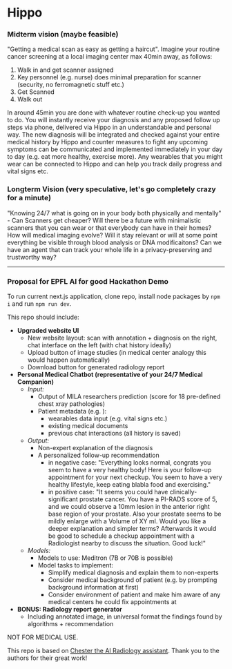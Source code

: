 # Hippo

### Midterm vision (maybe feasible)
"Getting a medical scan as easy as getting a haircut". Imagine your routine cancer screening at a local imaging center max 40min away, as follows:

1. Walk in and get scanner assigned
2. Key personnel (e.g. nurse) does minimal preparation for scanner (security, no ferromagnetic stuff etc.)
3. Get Scanned
4. Walk out


In around 45min you are done with whatever routine check-up you wanted to do. You will instantly receive your diagnosis and any proposed follow up steps via phone, delivered via Hippo in an understandable and personal way.
The new diagnosis will be integrated and checked against your entire medical history by Hippo and counter measures to fight any upcoming symptoms can be communicated and implemented immediately in your day to day (e.g. eat more healthy, exercise more).
Any wearables that you might wear can be connected to Hippo and can help you track daily progress and vital signs etc.

### Longterm Vision (very speculative, let's go completely crazy for a minute)
"Knowing 24/7 what is going on in your body both physically and mentally" - Can Scanners get cheaper? Will there be a future with minimalistic scanners that you can wear or that everybody can have in their homes? How will medical imaging evolve? Will it stay relevant or will at some point everything be visible through blood analysis or DNA modificaitons? Can we have an agent that can track your whole life in a privacy-preserving and trustworthy way?

---

### Proposal for EPFL AI for good Hackathon Demo

To run current next.js application, clone repo, install node packages by `npm i` and run `npm run dev`.

This repo should include:
- **Upgraded website UI**
  - New website layout: scan with annotation + diagnosis on the right, chat interface on the left (with chat history ideally)
  - Upload button of image studies (in medical center analogy this would happen automatically)
  - Download button for generated radiology report 
- **Personal Medical Chatbot (representative of your 24/7 Medical Companion)**
  - *Input:*
    - Output of MILA researchers prediction (score for 18 pre-defined chest xray pathologies)
    - Patient metadata (e.g. ):
      - wearables data input (e.g. vital signs etc.)
      - existing medical documents
      - previous chat interactions (all history is saved)
  - *Output:*
    - Non-expert explanation of the diagnosis
    - A personalized follow-up recommendation
      - in negative case: "Everything looks normal, congrats you seem to have a very healthy body! Here is your follow-up appointment for your next checkup. You seem to have a very healthy lifestyle, keep eating blabla food and exercising."
      - in positive case: "It seems you could have clinically-significant prostate cancer. You have a PI-RADS score of 5, and we could observe a 10mm lesion in the anterior right base region of your prostate. Also your prostate seems to be mildly enlarge with a Volume of XY ml. Would you like a deeper explanation and simpler terms? Afterwards it would be good to schedule a checkup appointment with a Radiologist nearby to discuss the situation. Good luck!" 
  - *Models:*
    - Models to use: Meditron (7B or 70B is possible)
    - Model tasks to implement:
      - Simplify medical diagnosis and explain them to non-experts
      - Consider medical background of patient (e.g. by prompting background information at first)
      - Consider environment of patient and make him aware of any medical centers he could fix appointments at
- **BONUS: Radiology report generator**
  - Including annotated image, in universal format the findings found by algorithms + recommendation 

NOT FOR MEDICAL USE.

This repo is based on [Chester the AI Radiology assistant](https://github.com/mlmed/chester-xray). Thank you to the authors for their great work!
